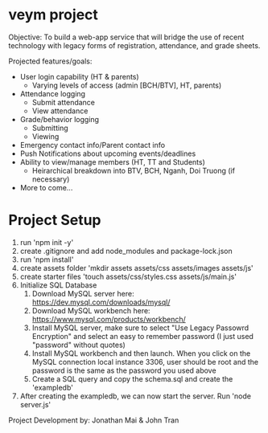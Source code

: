 # veym project

Objective: To build a web-app service that will bridge the use of recent technology with legacy forms of registration, attendance, and grade sheets.

Projected features/goals:
- User login capability (HT & parents)
  - Varying levels of access (admin [BCH/BTV], HT, parents)
- Attendance logging
  - Submit attendance
  - View attendance
- Grade/behavior logging
  - Submitting
  - Viewing
- Emergency contact info/Parent contact info
- Push Notifications about upcoming events/deadlines
- Ability to view/manage members (HT, TT and Students)
  - Heirarchical breakdown into BTV, BCH, Nganh, Doi Truong (if necessary)
- More to come...

# Project Setup
1) run 'npm init -y'
2) create .gitignore and add node_modules and package-lock.json
3) run 'npm install'
4) create assets folder 'mkdir assets assets/css assets/images assets/js'
5) create starter files 'touch assets/css/styles.css assets/js/main.js'
6) Initialize SQL Database
    1) Download MySQL server here: https://dev.mysql.com/downloads/mysql/
    2) Download MySQL workbench here: https://www.mysql.com/products/workbench/
    3) Install MySQL server, make sure to select "Use Legacy Passowrd Encryption" and select an easy to remember password (I just used "password" without quotes)
    4) Install MySQL workbench and then launch. When you click on the MySQL connection local instance 3306, user should be root and the password is the same as the password you used above
    5) Create a SQL query and copy the schema.sql and create the 'exampledb'
7) After creating the exampledb, we can now start the server. Run 'node server.js'

Project Development by:
Jonathan Mai & John Tran
